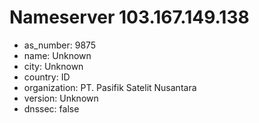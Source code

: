 # Nameserver 103.167.149.138

* as_number: 9875
* name: Unknown
* city: Unknown
* country: ID
* organization: PT. Pasifik Satelit Nusantara
* version: Unknown
* dnssec: false
